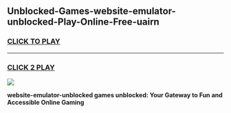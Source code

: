 
## Unblocked-Games-website-emulator-unblocked-Play-Online-Free-uairn
<h3>
<a href="https://premium76.site?title=website-emulator-unblocked&ref=26A">CLICK TO PLAY</a></h3>
<hr>

<h3>
<a href="https://premium76.site?title=website-emulator-unblocked&ref=26A">CLICK 2 PLAY</a>
  
</h3>

<a href="https://premium76.site?title=website-emulator-unblocked&ref=26A"><img src="https://clearcache.store/games.png"></a>


**website-emulator-unblocked games unblocked: Your Gateway to Fun and Accessible Online Gaming**
